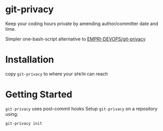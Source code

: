 # git-privacy
Keep your coding hours private by amending author/committer date and time.

Simpler one-bash-script alternative to [EMPRI-DEVOPS/git-privacy](https://github.com/EMPRI-DEVOPS/git-privacy)

# Installation
copy `git-privacy` to where your `$PATH` can reach

# Getting Started
`git-privacy` uses post-commit hooks
Setup `git-privacy` on a repository using:
```bash
git-privacy init
```
